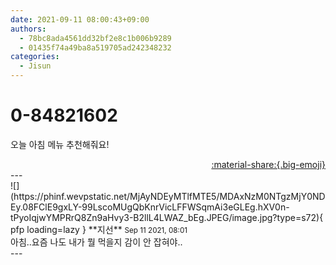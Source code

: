 ```yaml
---
date: 2021-09-11 08:00:43+09:00
authors:
  - 78bc8ada4561dd32bf2e8c1b006b9289
  - 01435f74a49ba8a519705ad242348232
categories:
  - Jisun
---
```


# 0-84821602

<div class="post-container" markdown="1">
<div class="content-container md-sidebar__scrollwrap" markdown="1">

오늘 아침 메뉴 추천해줘요!

</div>
</div>

<div style="text-align: right;" markdown="1">
<a href="https://weverse.io/fromis9/fanpost/0-84821602" style="text-align: right;">:material-share:{.big-emoji}</a>
</div>
---

<div class="comments-container md-sidebar__scrollwrap" markdown="1">
<div class="comment" markdown="1">
<div class='id-container' markdown="1">
![](https://phinf.wevpstatic.net/MjAyNDEyMTlfMTE5/MDAxNzM0NTgzMjY0NDEy.08FClE9gxLY-99LscoMUgQbKnrVicLFFWSqmAi3eGLEg.hXV0n-tPyoIqjwYMPRrQ8Zn9aHvy3-B2llL4LWAZ_bEg.JPEG/image.jpg?type=s72){ pfp loading=lazy }
**<span class="artist">지선</span>** <small>Sep 11 2021, 08:01</small><br>
</div>
<div class='comment-body' markdown="1">
아침..요즘 나도 내가 뭘 먹을지 감이 안 잡혀야.. 
</div>
</div>
</div>
---
